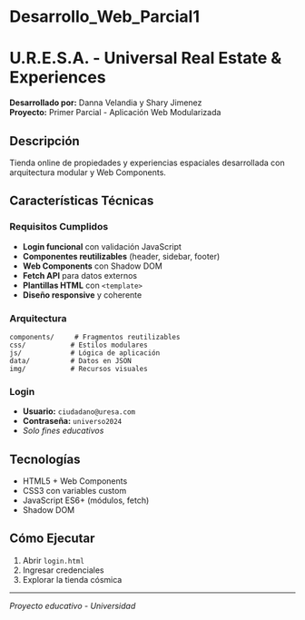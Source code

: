 # Desarrollo_Web_Parcial1
# U.R.E.S.A. - Universal Real Estate & Experiences

**Desarrollado por:** Danna Velandia y Shary Jimenez  
**Proyecto:** Primer Parcial - Aplicación Web Modularizada

## Descripción
Tienda online de propiedades y experiencias espaciales desarrollada con arquitectura modular y Web Components.

## Características Técnicas

### Requisitos Cumplidos
- **Login funcional** con validación JavaScript
- **Componentes reutilizables** (header, sidebar, footer)
- **Web Components** con Shadow DOM
- **Fetch API** para datos externos
- **Plantillas HTML** con `<template>`
- **Diseño responsive** y coherente

### Arquitectura
```
components/     # Fragmentos reutilizables
css/           # Estilos modulares  
js/            # Lógica de aplicación
data/          # Datos en JSON
img/           # Recursos visuales
```

### Login
- **Usuario:** `ciudadano@uresa.com`
- **Contraseña:** `universo2024`
- *Solo fines educativos*

## Tecnologías
- HTML5 + Web Components
- CSS3 con variables custom
- JavaScript ES6+ (módulos, fetch)
- Shadow DOM

## Cómo Ejecutar
1. Abrir `login.html`
2. Ingresar credenciales
3. Explorar la tienda cósmica

---

*Proyecto educativo - Universidad*